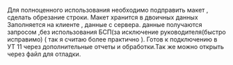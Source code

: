 Для полноценного использования необходимо подправить макет , сделать обрезание строки. Макет хранится в двоичных данных
Заполняется на клиенте , данные с сервера. данные получаются запросом ,без использования БСП(за исключение руководителя(быстро исправимо) ( так я считаю более практично ). Готов к подключению в УТ 11 через дополнительные отчеты и обработки.Так же можно открыть через файл для отладки. 

